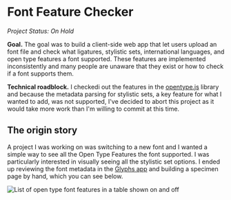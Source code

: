 # Font Feature Checker

_Project Status: On Hold_

**Goal.** The goal was to build a client-side web app that let users upload an font file and check what ligatures, stylistic sets, international languages, and open type features a font supported. These features are implemented inconsistently and many people are unaware that they exist or how to check if a font supports them.

**Technical roadblock.** I checkedi out the features in the [opentype.js](https://opentype.js.org/) library and because the metadata parsing for stylistic sets, a key feature for what I wanted to add, was not supported, I've decided to abort this project as it would take more work than I'm willing to commit at this time.

## The origin story

A project I was working on was switching to a new font and I wanted a simple way to see all the Open Type Features the font supported. I was particularly interested in visually seeing all the stylistic set options. I ended up reviewing the font metadata in the [Glyphs app](https://glyphsapp.com/) and building a specimen page by hand, which you can see below.

![List of open type font features in a table shown on and off](https://raw.githubusercontent.com/lokesh/font-feature-settings/master/img/open_type_features.png)
